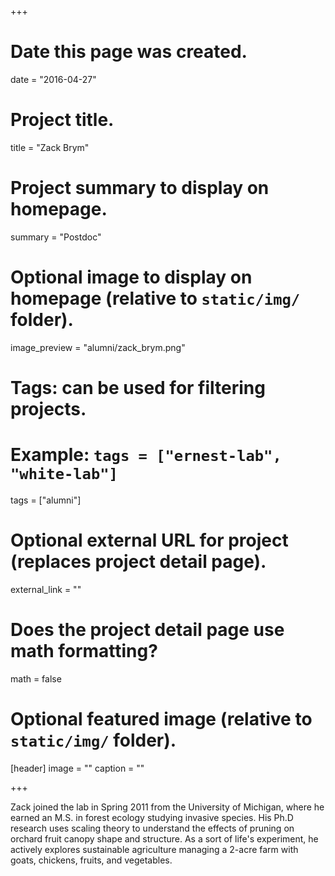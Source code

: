 +++
# Date this page was created.
date = "2016-04-27"

# Project title.
title = "Zack Brym"

# Project summary to display on homepage.
summary = "Postdoc"

# Optional image to display on homepage (relative to `static/img/` folder).
image_preview = "alumni/zack_brym.png"

# Tags: can be used for filtering projects.
# Example: `tags = ["ernest-lab", "white-lab"]`
tags = ["alumni"]

# Optional external URL for project (replaces project detail page).
external_link = ""

# Does the project detail page use math formatting?
math = false

# Optional featured image (relative to `static/img/` folder).
[header]
image = ""
caption = ""

+++

Zack joined the lab in Spring 2011 from the University of Michigan, where he earned an M.S. in forest ecology studying invasive species. His Ph.D research uses scaling theory to understand the effects of pruning on orchard fruit canopy shape and structure. As a sort of life's experiment, he actively explores sustainable agriculture managing a 2-acre farm with goats, chickens, fruits, and vegetables.
